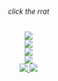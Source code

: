 <div align="center">
	<h6> click the rrat </h6>
	<a href="http://kyrie25.me">
		 <img src="https://user-images.githubusercontent.com/77577746/149508180-c75be0e3-1983-4592-9f1d-d58b64f055d4.gif" />
	</a>
</div>
<div align="center">
	<a href="https://discord.com/users/368399721494216706" >  
  		<img src="https://lanyard.kyrie25.me/api/368399721494216706?imgStyle=square"  />  
	</a>  
</div>
<div align="center">
	<a href="http://kyrie25.me" >  
  		<img src="https://github-readme-stats.vercel.app/api?username=kyrie25&show_icons=true&count_private=true&include_all_commits=true&custom_title=Kyrie's+GitHub+Stats&theme=react" />  
	</a>
</div>
<div align="center">
	<a href="http://kyrie25.me" >  
  		<img src="https://github-readme-stats.vercel.app/api/wakatime?username=kyrie25&theme=react&layout=compact&range=last_7_days" />  
	</a>
</div>
<div align="center">
	<a href="https://hits.seeyoufarm.com">
		<img src="https://hits.seeyoufarm.com/api/count/incr/badge.svg?url=https%3A%2F%2Fgithub.com%2Fkyrie25&count_bg=%2357BDDA&title_bg=%23555555&icon=github.svg&icon_color=%23E7E7E7&title=rrat+counter&edge_flat=false"/>
	</a>
	<a href="https://paypal.me/pqnanh">
		<img src="https://img.shields.io/badge/Donate%20with-PayPal-blue?logo=paypal&logoColor=white"/>
	</a>
</div>
